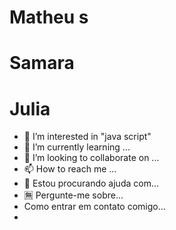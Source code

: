  # Matheu s
# Samara
#  Julia


- 👀 I’m interested in  "java script"
- 🌱 I’m currently learning ...
- 💞️ I’m looking to collaborate on ...
- 📫 How to reach me ...
-  🥉 Estou procurando ajuda com...
-  🈚 Pergunte-me sobre...
-  Como entrar em contato comigo...
-  
